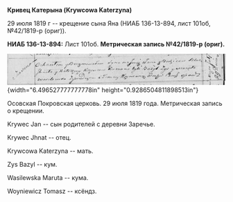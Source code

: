**Кривец Катерына (Krywcowa Katerzyna)**

29 июля 1819 г -- крещение сына Яна (НИАБ 136-13-894, лист 101об,
№42/1819-р (ориг)).

**НИАБ 136-13-894:** Лист 101об. **Метрическая запись №42/1819-р
(ориг).**

![](./media/8525bfbda8549c5adfe73ae750743bc0756b0bfb.png){width="6.496527777777778in"
height="0.9286504811898513in"}

Осовская Покровская церковь. 29 июля 1819 года. Метрическая запись о
крещении.

Krywec Jan -- сын родителей с деревни Заречье.

Krywec Jhnat -- отец.

Krywcowa Katerzyna -- мать.

Zys Bazyl -- кум.

Wasilewska Maruta -- кума.

Woyniewicz Tomasz -- ксёндз.
